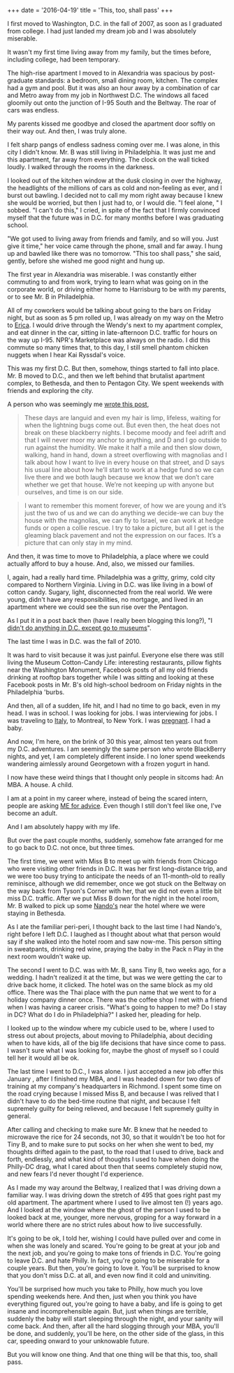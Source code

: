 +++
date = '2016-04-19'
title = 'This, too, shall pass'
+++


I first moved to Washington, D.C. in the fall of 2007, as soon as I graduated from college. I had just landed my dream job and I was absolutely miserable. 

It wasn't my first time living away from my family, but the times before, including college, had been temporary. 

The high-rise apartment I moved to in Alexandria was spacious by post-graduate standards: a bedroom, small dining room, kitchen. The complex had a gym and pool.   But it was also an hour away by a combination of car and Metro away from my job in Northwest D.C.  The windows all faced gloomily out onto the junction of I-95 South and the Beltway. The roar of cars was endless. 

My parents kissed me goodbye and closed the apartment door softly on their way out. And then, I was truly alone. 

I felt sharp pangs of endless sadness coming over me. I was alone, in this city I didn't know. Mr. B was still living in Philadelphia. It was just me and this apartment, far away from everything. The clock on the wall ticked loudly.  I walked through the rooms in the darkness. 

I looked out of the kitchen window at the dusk closing in over the highway, the headlights of the millions of cars as cold and non-feeling as ever, and I burst out bawling. I decided not to call my mom right away because I knew she would be worried, but then I just had to, or I would die. "I feel alone, " I sobbed. "I can't do this," I cried, in spite of the fact that I firmly convinced myself that the future was in D.C. for many months before I was graduating school. 

"We got used to living away from friends and family, and so will you. Just give it time," her voice came through the phone, small and far away. I hung up and bawled like there was no tomorrow. "This too shall pass," she said, gently, before she wished me good night and hung up. 

The first year in Alexandria was miserable. I was constantly either commuting to and from work, trying to learn what was going on in the corporate world, or driving either home to Harrisburg to be with my parents, or to see Mr. B in Philadelphia. 

All of my coworkers would be talking about going to the bars on Friday night, but as soon as 5 pm rolled up, I was already on my way on the Metro to [Erica](http://blog.vickiboykis.com/2011/05/losing-erica/). I would drive through the Wendy's next to my apartment complex, and eat dinner in the car, sitting in late-afternoon D.C. traffic for hours on the way up I-95. NPR's Marketplace was always on the radio. I did this commute so many times that, to this day, I still smell phantom chicken nuggets when I hear Kai Ryssdal's voice.

This was my first D.C. But then, somehow, things started to fall into place. Mr. B moved to D.C., and then we left behind that brutalist apartment complex, to Bethesda, and then to Pentagon City. We spent weekends with friends and exploring the city. 

A person who was seemingly me [wrote this post](http://blog.vickiboykis.com/2010/06/blackberry-nights/), 

>These days are languid and even my hair is limp, lifeless, waiting for when the lightning bugs come out.  But even then, the heat does not break on these blackberry nights.  I become moody and feel adrift and that I will never moor my anchor to anything,  and D and I go outside to run against the humidity.  We make it half a mile and then slow down, walking, hand in hand, down a street overflowing with magnolias and I talk about how I want to live in every house on that street, and D says his usual line about how he’ll start to work at a hedge fund so we can live there and we both laugh because we know that we don’t care whether we get that house.  We’re not keeping up with anyone but ourselves, and time is on our side. 

>I want to remember this moment forever, of how we are young and it’s just the two of us and we can do anything we decide-we can buy the house with the magnolias, we can fly to Israel, we can work at hedge funds or open a collie rescue.  I try to take a picture, but all I get is the gleaming black pavement and not the expression on our faces.  It’s a picture that can only stay in my mind.

And then, it was time to move to Philadelphia, a place where we could actually afford to buy a house. And, also, we missed our families. 

I, again, had a really hard time.  Philadelphia was a gritty, grimy, cold city compared to Northern Virginia.  Living in D.C. was like living in a bowl of cotton candy. Sugary, light, disconnected from the real world.  We were young, didn't have any responsibilities, no mortgage,  and lived in an apartment where we could see the sun rise over the Pentagon. 

As I put it in a post back then (have I really been blogging this long?), "I[ didn't do anything in D.C. except go to museums](http://blog.vickiboykis.com/2010/11/ever-since-i-moved-to-philly-its-like-im-an-adult-or-something/)".

The last time I was in D.C. was the fall of 2010. 

It was hard to visit because it was just painful. Everyone else there was still living the Museum Cotton-Candy Life: interesting restaurants, pillow fights near the Washington Monument, Facebook posts of all my old friends drinking at rooftop bars together while I was sitting and looking at these Facebook posts in Mr. B's old high-school bedroom on Friday nights in the Philadelphia 'burbs. 

And then, all of a sudden, life hit, and I had no time to go back, even in my head. I was in school. I was looking for jobs. I was interviewing for jobs. I was traveling to [Italy](http://blog.vickiboykis.com/2013/08/on-the-amalfi-coast/), to Montreal, to New York. I was [pregnant](http://blog.vickiboykis.com/2014/12/waiting-to-exhale/). I had a baby.  

And now, I'm here, on the brink of 30 this year, almost ten years out from my D.C. adventures. I am seemingly the same person who wrote BlackBerry nights, and yet, I am completely different inside. I no loner spend weekends wandering aimlessly around Georgetown with a frozen yogurt in hand.

I now have these weird things that I thought only people in sitcoms had: An MBA. A house. A child. 
 
I am at a point in my career where, instead of being the scared intern, people are asking [ME for advice](http://veekaybee.github.io/learning-tech-by-analogy/).  Even though I still don't feel like one,  I've become an adult.  

And I am absolutely happy with my life. 

But over the past couple months, suddenly, somehow fate arranged for me to go back to D.C. not once, but three times. 

The first time, we went with Miss B to meet up with friends from Chicago who were visiting other friends in D.C.  It was her first long-distance trip, and we were too busy trying to anticipate the needs of an 11-month-old to really reminisce, although we did remember, once we got stuck on the Beltway on the way back from Tyson's Corner with her, that we did not even a little bit miss D.C. traffic.  After we put Miss B down for the night in the hotel room, Mr. B walked to pick up some [Nando's](http://www.nandos.com/) near the hotel where we were staying in Bethesda.

As I ate the familiar peri-peri, I thought back to the last time I had Nando's, right before I left D.C. I laughed as I thought about what that person would say if she walked into the hotel room and saw now-me.  This person sitting in sweatpants, drinking red wine, praying the baby in the Pack n Play in the next room wouldn't wake up. 

The second I went to D.C. was with Mr. B, sans Tiny B, two weeks ago, for a wedding. I hadn't realized it at the time, but was we were getting the car to drive back home, it clicked. The hotel was on the same block as my old office. There was the Thai place with the pun name that we went to for a holiday company dinner once. There was the coffee shop I met with a friend when I was having a career crisis. "What's going to happen to me? Do I stay in DC? What do I do in Philadelphia?" I asked her, pleading for help. 

I looked up to the window where my cubicle used to be, where I used to stress out about projects, about moving to Philadelphia, about deciding when to have kids, all of the big life decisions that have since come to pass. I wasn't sure what I was looking for, maybe the ghost of myself so I could tell her it would all be ok. 

The last time I went to D.C., I was alone. I just accepted a new job offer this January , after I finished my MBA, and I was headed down for two days of training at my company's headquarters in Richmond. I spent some time on the road crying because I missed Miss B, and because I was relived that I didn't have to do the bed-time routine that night, and because I felt supremely guilty for being relieved, and because I felt supremely guilty in general.  

After calling and checking to make sure Mr. B knew that he needed to microwave the rice for 24 seconds, not 30, so that it wouldn't be too hot for Tiny B, and to make sure to put socks on her when she went to bed,  my thoughts drifted again to the past, to the road that I used to drive, back and forth, endlessly, and what kind of thoughts I used to have when doing the Philly-DC drag, what I cared about then that seems completely stupid now, and new fears I'd never thought I'd experience. 

As I made my way around the Beltway, I realized that I was driving down a familiar way. I was driving down the stretch of 495 that goes right past my old apartment. The apartment where I used to live almost ten (!) years ago. And I looked at the window where the ghost of the person I used to be looked back at me, younger, more nervous, groping for a way forward in a world where there are no strict rules about how to live successfully.  

It's going to be ok, I told her, wishing I could have pulled over and come in when she was lonely and scared. You're going to be great at your job and the next job, and you're going to make tons of friends in D.C. You're going to leave D.C. and hate Philly. In fact, you're going to be miserable for a couple years. But then, you're going to love it. You'll be surprised to know that you don't miss D.C. at all, and even now find it cold and uninviting.  

You'll be surprised how much you take to Philly, how much you love spending weekends here. And then, just when you think you have everything figured out, you're going to have a baby, and life is going to get insane and incomprehensible again. But, just when things are terrible, suddenly the baby will start sleeping through the night, and your sanity will come back.  And then, after all the hard slogging through your MBA, you'll be done, and suddenly, you'll be here, on the other side of the glass, in this car, speeding onward to your unknowable future. 

But you will know one thing. And that one thing will be that this, too, shall pass. 
